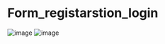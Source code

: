 # Form_registarstion_login
![image](https://user-images.githubusercontent.com/103760832/211141372-f127bd3e-758e-4bcf-90a9-d9eda51f1517.png)
![image](https://user-images.githubusercontent.com/103760832/211141379-8b42dc2e-185e-4e3d-bb75-6394f481475c.png)
